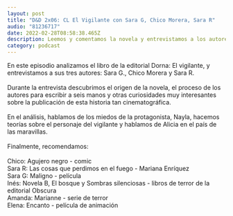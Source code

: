 ```yaml
---
layout: post
title: "D&D 2x06: CL El Vigilante con Sara G, Chico Morera, Sara R"
audio: "81236717"
date: 2022-02-28T08:58:38.465Z
description: Leemos y comentamos la novela y entrevistamos a los autores
category: podcast
---
```

En este episodio analizamos el libro de la editorial Dorna: El vigilante, y entrevistamos a sus tres autores: Sara G., Chico Morera y Sara R.\
\
Durante la entrevista descubrimos el origen de la novela, el proceso de los autores para escribir a seis manos y otras curiosidades muy interesantes sobre la publicación de esta historia tan cinematográfica.\
\
En el análisis, hablamos de los miedos de la protagonista, Nayla, hacemos teorías sobre el personaje del vigilante y hablamos de Alicia en el país de las maravillas.\
\
Finalmente, recomendamos:\
\
Chico: Agujero negro - comic\
Sara R: Las cosas que perdimos en el fuego - Mariana Enríquez\
Sara G: Maligno - película\
Inés: Novela B, El bosque y Sombras silenciosas - libros de terror de la editorial Obscura\
Amanda: Marianne - serie de terror\
Elena: Encanto - película de animación